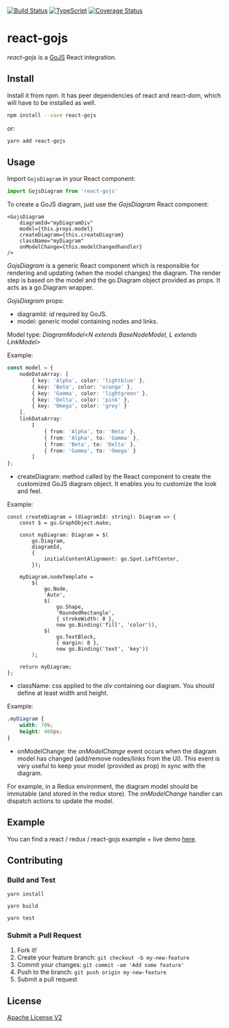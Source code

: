 [![Build Status](https://travis-ci.org/xcomponent/react-gojs.svg?branch=master)](https://travis-ci.org/xcomponent/react-gojs)
[![TypeScript](https://badges.frapsoft.com/typescript/love/typescript.png?v=101)](https://github.com/ellerbrock/typescript-badges/)
[![Coverage Status](https://coveralls.io/repos/github/xcomponent/react-gojs/badge.svg?branch=master)](https://coveralls.io/github/xcomponent/react-gojs?branch=master)

# react-gojs

*react-gojs* is a [GoJS](https://gojs.net/latest/index.html) React integration.


## Install

Install it from npm. It has peer dependencies of react and react-dom, which will have to be installed as well.

```bash
npm install --save react-gojs
```
or:
```bash
yarn add react-gojs
```

## Usage

Import `GojsDiagram` in your React component:

```javascript static
import GojsDiagram from 'react-gojs'
``` 

To create a GoJS diagram, just use the *GojsDiagram* React component:

```tsx
<GojsDiagram
    diagramId="myDiagramDiv"
    model={this.props.model}
    createDiagram={this.createDiagram}
    className="myDiagram"
    onModelChange={this.modelChangedhandler}
/>
```

*GojsDiagram* is a generic React component which is responsible for rendering and updating (when the model changes) the diagram. The render step is based on the model and the go.Diagram object provided as props. It acts as a go.Diagram wrapper.

*GojsDiagram* props:
- diagramId: *id* required by GoJS.
- model: generic model containing nodes and links. 

Model type: *DiagramModel<N extends BaseNodeModel, L extends LinkModel>*

Example:
```ts
const model = {
    nodeDataArray: [
        { key: 'Alpha', color: 'lightblue' },
        { key: 'Beta', color: 'orange' },
        { key: 'Gamma', color: 'lightgreen' },
        { key: 'Delta', color: 'pink' },
        { key: 'Omega', color: 'grey' }
    ],
    linkDataArray:
        [
            { from: 'Alpha', to: 'Beta' },
            { from: 'Alpha', to: 'Gamma' },
            { from: 'Beta', to: 'Delta' },
            { from: 'Gamma', to: 'Omega' }
        ]
};
```
- createDiagram: method called by the React component to create the customized GoJS diagram object. It enables you to customize the look and feel.

Example:
```tsx
const createDiagram = (diagramId: string): Diagram => {
    const $ = go.GraphObject.make;

    const myDiagram: Diagram = $(
        go.Diagram,
        diagramId,
        {
            initialContentAlignment: go.Spot.LeftCenter,
        });

    myDiagram.nodeTemplate =
        $(
            go.Node,
            'Auto',
            $(
                go.Shape,
                'RoundedRectangle',
                { strokeWidth: 0 },
                new go.Binding('fill', 'color')),
            $(
                go.TextBlock,
                { margin: 8 },
                new go.Binding('text', 'key'))
        );

    return myDiagram;
};
```

- className: css applied to the *div* containing our diagram. You should define at least width and height.

Example:
```css
.myDiagram {
    width: 70%;
    height: 400px;
}
```

- onModelChange: the *onModelChange* event occurs when the diagram model has changed (add/remove nodes/links from the UI). This event is very useful to keep your model (provided as prop) in sync with the diagram. 

For example, in a Redux environment, the diagram model should be immutable (and stored in the redux store). The *onModelChange* handler can dispatch actions to update the model.

## Example

You can find a react / redux / react-gojs example + live demo [here](https://github.com/nicolaserny/react-gojs-example).

## Contributing

### Build and Test
```
yarn install
```
```
yarn build
```
```
yarn test
```
### Submit a Pull Request

1. Fork it!
2. Create your feature branch: `git checkout -b my-new-feature`
3. Commit your changes: `git commit -am 'Add some feature'`
4. Push to the branch: `git push origin my-new-feature`
5. Submit a pull request

## License

[Apache License V2](https://raw.githubusercontent.com/xcomponent/react-gojs/master/LICENSE)
